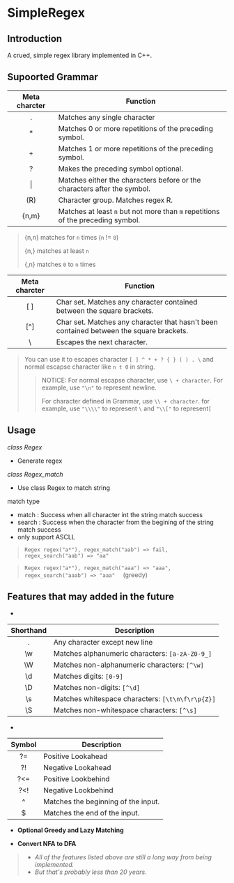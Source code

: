 # SimpleRegex

## **Introduction**
A crued, simple regex library implemented in C++.

## **Supoorted Grammar**
|Meta charcter|Function|
|:----:|----|
|.|Matches any single character|
|*|Matches 0 or more repetitions of the preceding symbol.|
|+|Matches 1 or more repetitions of the preceding symbol.|
|?|Makes the preceding symbol optional.|
|\||Matches either the characters before or the characters after the symbol.|
|(R)|Character group. Matches regex R.|
|{n,m}|Matches at least `n` but not more than `m` repetitions of the preceding symbol.|

> 
> {n,n} matches for `n` times (`n` != `0`)
>
> {n,} matches at least `n`
>
> {,n} matches `0` to `n` times

|Meta charcter|Function|
|:----:|----|
|[ ]|Char set. Matches any character contained between the square brackets.|
|[^]|Char set. Matches any character that hasn't been contained between the square brackets.|
|\ |Escapes the next character.|

> You can use it to escapes character `[ ] ^ * + ? { } ( ) . \` and normal escapse character like `n t 0` in string.
>>
>> NOTICE: For normal escapse character, use `\ + character`. For example, use `"\n"` to represent newline.
>> 
>> For character defined in Grammar, use `\\ + character`. for example, use `"\\\\"` to represent `\`  and `"\\["` to represent`[`   

## Usage
*class Regex*
+ Generate regex

*class Regex_match*
+ Use class Regex to match string 

match type
+ match : Success when all character int the string match success
+ search : Success when the character from the begining of the string match success 
+ only support ASCLL

> ```Regex regex("a*"), regex_match("aab") => fail, regex_search("aab") => "aa"  ```

> ```Regex regex("a*"), regex_match("aaa") => "aaa", regex_search("aaab") => "aaa"  ``` (greedy)

## **Features that may added in the future**
+
|Shorthand|Description|
|:----:|----|
|.|Any character except new line|
|\w|Matches alphanumeric characters: `[a-zA-Z0-9_]`|
|\W|Matches non-alphanumeric characters: `[^\w]`|
|\d|Matches digits: `[0-9]`|
|\D|Matches non-digits: `[^\d]`|
|\s|Matches whitespace characters: `[\t\n\f\r\p{Z}]`|
|\S|Matches non-whitespace characters: `[^\s]`|

+
|Symbol|Description|
|:----:|----|
|?=|Positive Lookahead|
|?!|Negative Lookahead|
|?<=|Positive Lookbehind|
|?<!|Negative Lookbehind|
|^|Matches the beginning of the input.|
|$|Matches the end of the input.|

+ **Optional Greedy and Lazy Matching**

+ **Convert NFA to DFA**

> + *All of the features listed above are still a long way from being implemented.*
> + *But that's probably less than 20 years.*

